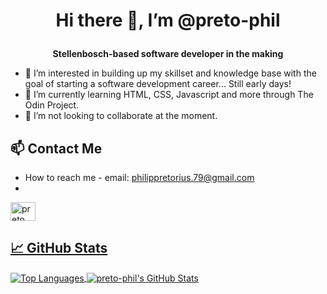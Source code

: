 # <p align="center"> Hi there 👋, I’m @preto-phil</p>
**<p align="center">Stellenbosch-based software developer in the making</p>**
 
- 👀 I’m interested in building up my skillset and knowledge base with the goal of starting a software development career... Still early days!
- 🌱 I’m currently learning HTML, CSS, Javascript and more through The Odin Project.
- 💞️ I’m not looking to collaborate at the moment.


## 📫 Contact Me
-  How to reach me - email: philippretorius.79@gmail.com
-  <a href="https://www.reddit.com/user/preto_phil" target="blank">
  <img align="center" src="https://raw.githubusercontent.com/rahuldkjain/github-profile-readme-generator/master/src/images/icons/Social/reddit.svg"       alt="preto_phil reddit" height="30" width="40" />

## 📈 GitHub Stats
<a href="https://github.com/preto-phil">
  <img align="center" src="https://github-readme-stats.vercel.app/api/top-langs/?username=preto-phil&theme=dark" alt="Top Languages" />
</a>
<a href="https://github.com/preto-phil">
  <img align="center" src="https://github-readme-stats.vercel.app/api?username=preto-phil&show_icons=true&theme=dark" alt="preto-phil's GitHub Stats" />
</a>




